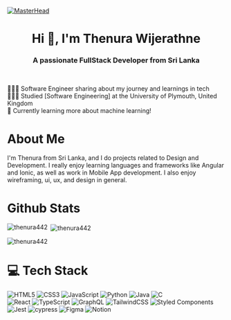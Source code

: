 [![MasterHead](https://firebasestorage.googleapis.com/v0/b/flexi-coding.appspot.com/o/dempgi7-520f8d5f-63d4-4453-8822-dbc149ae27f8.gif?alt=media&token=91c0c7b2-93c3-4029-b011-1a8703c5730d)](https://rishavchanda.io)
<!-- Level 3: Add custom code -->
<h1 align="center">Hi 👋, I'm Thenura Wijerathne</h1>
<h3 align="center">A passionate FullStack Developer from Sri Lanka</h3><br>

👩🏻‍💻 Software Engineer sharing about my journey and learnings in tech<br/>
👩🏻‍🎓 Studied [Software Engineering] at the University of Plymouth, United Kingdom<br/>
💭 Currently learning more about machine learning!<br/>
<!--🎨 Making videos about Computer Science, tech, and productivity on [YouTube](https://www.youtube.com/c/MagdelineHuang)<br/>-->
<!--🌷 #learninginpublic in my [digital garden](https://magdelinehuang.com/)<br/>-->


# About Me

I'm Thenura from Sri Lanka, and I do projects related to Design and Development. I really enjoy learning languages and frameworks like Angular and Ionic, as well as work in Mobile App development. I also enjoy wireframing, ui, ux, and design in general.<br>

# Github Stats

<p><img align="left" src="https://github-readme-stats.vercel.app/api/top-langs?username=thenura442&show_icons=true&locale=en&layout=compact&theme=radical" alt="thenura442" /></p>

<p>&nbsp;<img align="center" src="https://github-readme-stats.vercel.app/api?username=thenura442&locale=en&theme=radical&include_all_commits=true&count_private=true"" alt="thenura442"/></p>

<p><img align="center" src="https://github-readme-streak-stats.herokuapp.com/?user=thenura442&&theme=radical"  alt="thenura442"  /></p>

# 💻 Tech Stack
<!-- Badges from https://github.com/Ileriayo/markdown-badges -->
![HTML5](https://img.shields.io/badge/html5-%23E34F26.svg?style=for-the-badge&logo=html5&logoColor=white)
![CSS3](https://img.shields.io/badge/css3-%231572B6.svg?style=for-the-badge&logo=css3&logoColor=white)
![JavaScript](https://img.shields.io/badge/javascript-%23323330.svg?style=for-the-badge&logo=javascript&logoColor=%23F7DF1E)
![Python](https://img.shields.io/badge/python-3670A0?style=for-the-badge&logo=python&logoColor=ffdd54)
![Java](https://img.shields.io/badge/java-%23ED8B00.svg?style=for-the-badge&logo=openjdk&logoColor=white)
![C](https://img.shields.io/badge/c-%2300599C.svg?style=for-the-badge&logo=c&logoColor=white)<br/>
![React](https://img.shields.io/badge/react-%2320232a.svg?style=for-the-badge&logo=react&logoColor=%2361DAFB)
![TypeScript](https://img.shields.io/badge/typescript-%23007ACC.svg?style=for-the-badge&logo=typescript&logoColor=white)
![GraphQL](https://img.shields.io/badge/-GraphQL-E10098?style=for-the-badge&logo=graphql&logoColor=white)
![TailwindCSS](https://img.shields.io/badge/tailwindcss-%2338B2AC.svg?style=for-the-badge&logo=tailwind-css&logoColor=white)
![Styled Components](https://img.shields.io/badge/styled--components-DB7093?style=for-the-badge&logo=styled-components&logoColor=white)<br/>
![Jest](https://img.shields.io/badge/-jest-%23C21325?style=for-the-badge&logo=jest&logoColor=white)
![cypress](https://img.shields.io/badge/-cypress-%23E5E5E5?style=for-the-badge&logo=cypress&logoColor=058a5e)
![Figma](https://img.shields.io/badge/figma-%23F24E1E.svg?style=for-the-badge&logo=figma&logoColor=white)
![Notion](https://img.shields.io/badge/Notion-%23000000.svg?style=for-the-badge&logo=notion&logoColor=white)

